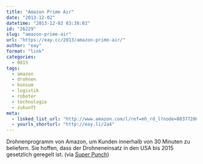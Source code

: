 ```yaml
---
title: "Amazon Prime Air"
date: "2013-12-02"
datetime: "2013-12-02 03:38:02"
id: "26229"
slug: "amazon-prime-air"
url: "https://eay.cc/2013/amazon-prime-air/"
author: "eay"
format: "link"
categories:
  - 0815
tags:
  - amazon
  - drohnen
  - konsum
  - logistik
  - roboter
  - technologie
  - zukunft
meta:
  - linked_list_url: "http://www.amazon.com/l/ref=mh_rd_l?node=8037720011"
  - yourls_shorturl: "http://eay.li/2a4"
---
```


Drohnenprogramm von Amazon, um Kunden innerhalb von 30 Minuten zu beliefern. Sie hoffen, dass der Drohneneinsatz in den USA bis 2015 gesetzlich geregelt ist. (via [Super Punch](http://www.superpunch.net/2013/12/amazon-prime-air.html))
